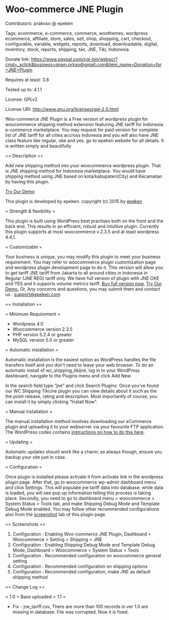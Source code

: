 # Woo-commerce JNE Plugin
Contributors: prakoso @ epeken

Tags: ecommerce, e-commerce, commerce, woothemes, wordpress ecommerce, affiliate, store, sales, sell, shop, shopping, cart, checkout, configurable, variable, widgets, reports, download, downloadable, digital, inventory, stock, reports, shipping, tax, JNE, Tiki, Indonesia

Donate link: https://www.paypal.com/cgi-bin/webscr?cmd=_xclick&business=imam.prkso@gmail.com&item_name=Donation+for+JNE+Plugin

Requires at least: 3.8

Tested up to: 4.1.1

License: GPLv2

License URI: http://www.gnu.org/licenses/gpl-2.0.html

Woo-commerce JNE Plugin is a Free version of wordpress plugin for woocommerce shipping method extension featuring JNE tariff for Indonesia e-commerce marketplace. You may request for paid version for complete list of JNE tariff for all cities accross Indonesia and you will also have JNE class feature like regular, oke and yes. go to epeken website for all details. 
It is written simply and beautifully

== Description ==

Add new shipping method into your woocommerce wordpress plugin. That is JNE shipping method for Indonesia marketplace. You would have shipping method using JNE based on kota/kabupaten(City) and Kecamatan by having this plugin.

[Try Our Demo](http://www.epeken.com/demo)

This plugin is developed by epeken. copyright (c) 2015 by [epeken](http://www.epeken.com)

= Strength & flexibility =

This plugin is built using WordPress best practises both on the front and the back end. This results in an efficient, robust and intuitive plugin. Currently this plugin supports at most woocommerce v.2.3.5 and at least wordpress 4.4.1.

= Customizable =

Your business is unique, you may modify this plugin to meet your business requirement. You may refer to woocommerce plugin customization page and wordpress plugin development page to do it. This version will allow you to get tariff JNE tariff from Jakarta to all around cities in Indonesia in Regular (JNE REG) tariff only. We have full version of plugin with JNE OKE and YES and it supports volume metrics tariff. [Buy full version now](http://www.epeken.com), [Try Our Demo](http://www.epeken.com/demo), Or, Any concerns and questions, you may submit them and contact us : support@epeken.com.

== Installation ==

= Minimum Requirement =

* Wordpress 4.0
* Woocommerce version 2.3.5
* PHP version 5.2.4 or greater
* MySQL version 5.0 or greater

= Automatic installation =

Automatic installation is the easiest option as WordPress handles the file transfers itself and you don’t need to leave your web browser. To do an automatic install of wc_shipping_tikijne, log in to your WordPress dashboard, navigate to the Plugins menu and click Add New.

In the search field type “jne” and click Search Plugins. Once you’ve found our WC Shipping TikiJne plugin you can view details about it such as the the point release, rating and description. Most importantly of course, you can install it by simply clicking “Install Now”.

= Manual installation =

The manual installation method involves downloading our eCommerce plugin and uploading it to your webserver via your favourite FTP application. The WordPress codex contains [instructions on how to do this here](http://codex.wordpress.org/Managing_Plugins#Manual_Plugin_Installation).

= Updating =

Automatic updates should work like a charm; as always though, ensure you backup your site just in case.

= Configuration =

Once plugin is installed please activate it from activate link in the wordpress plugin page. After that, go to woocommerce wp-admin dashboard menu and click Settings. This will populate jne tariff data into database. while data is loaded, you will see pop up information telling this process is taking place. Secondly, you need to go to dashboard menu > woocommerce > System Status > Tools tab, and make Shipping Debug Mode and Template Debug Mode enabled. You may follow other recommended configurations also from the [screenshot](https://wordpress.org/plugins/wc-shipping-tikijne/screenshots/) tab of this plugin page.

== Screenshots ==
1. Configuration : Enabling Woo-commerce JNE Plugin, Dashboard > Woocommerce > Setting > Shipping > JNE
2. Configuration : Enabling Shipping Debug Mode and Template Debug Mode, Dashboard > Woocommerce > System Status > Tools
3. Configuration : Recommended configuration on woocommerce general setting
4. Configuration : Recommended configuration on shipping options
5. Configuration : Recommended configuration, make JNE as default shipping method


== Change Log ==

= 1.0 =
Base uploaded
= 1.1 =
* Fix - jne_tariff.csv, There are more than 100 records in ver 1.0 are missing in database. File was corrupted. Now it is fixed.


